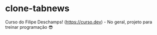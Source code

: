 # clone-tabnews
Curso do Filipe Deschamps! (https://curso.dev) - No geral, projeto para treinar programação 😎

